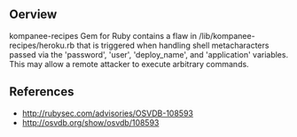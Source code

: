 ## Oerview
kompanee-recipes Gem for Ruby contains a flaw in
/lib/kompanee-recipes/heroku.rb that is triggered when handling shell
metacharacters passed via the 'password', 'user', 'deploy_name', and
'application' variables. This may allow a remote attacker to execute
arbitrary commands.


## References
- http://rubysec.com/advisories/OSVDB-108593
- http://osvdb.org/show/osvdb/108593
